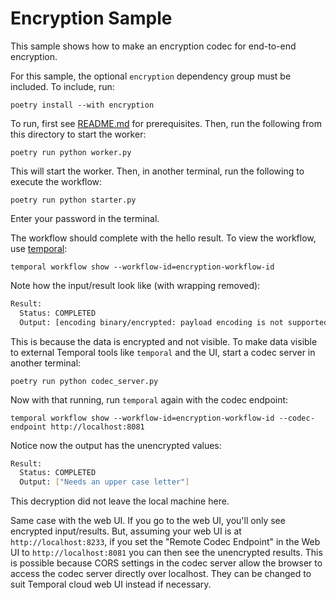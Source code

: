 # Encryption Sample

This sample shows how to make an encryption codec for end-to-end encryption.

For this sample, the optional `encryption` dependency group must be included. To include, run:

    poetry install --with encryption

To run, first see [README.md](../README.md) for prerequisites. Then, run the following from this directory to start the worker:

    poetry run python worker.py

This will start the worker. Then, in another terminal, run the following to execute the workflow:

    poetry run python starter.py

Enter your password in the terminal.

The workflow should complete with the hello result. To view the workflow, use [temporal](https://docs.temporal.io/cli/):

    temporal workflow show --workflow-id=encryption-workflow-id

Note how the input/result look like (with wrapping removed):

```bash
Result:
  Status: COMPLETED
  Output: [encoding binary/encrypted: payload encoding is not supported]
```

This is because the data is encrypted and not visible. To make data visible to external Temporal tools like `temporal` and the UI, start a codec server in another terminal:

    poetry run python codec_server.py

Now with that running, run `temporal` again with the codec endpoint:

    temporal workflow show --workflow-id=encryption-workflow-id --codec-endpoint http://localhost:8081

Notice now the output has the unencrypted values:

```bash
Result:
  Status: COMPLETED
  Output: ["Needs an upper case letter"]
```

This decryption did not leave the local machine here.

Same case with the web UI. If you go to the web UI, you'll only see encrypted input/results.
But, assuming your web UI is at `http://localhost:8233`, if you set the "Remote Codec Endpoint" in the Web UI to `http://localhost:8081` you can then see the unencrypted results.
This is possible because CORS settings in the codec server allow the browser to access the codec server directly over localhost. They can be changed to suit Temporal cloud web UI instead if necessary.